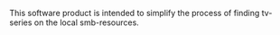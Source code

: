 This software product is intended to simplify the process of finding tv-series on the local smb-resources.